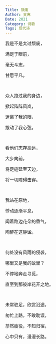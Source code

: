 ```yaml
---
Title: 颓废
Author: 支离
Date: 2021
Category: 诗歌
Tags: 现代诗
---
```


我是不是太过颓废，

满足于眼前，

毫无斗志，

甘愿平凡。

<br>

众人跑过我的身边，

掀起阵阵风岚，

迷离了我的眼，

拨动了我心弦。

<br>

看他们志存高远，

大步向前，

将足迹延至天边，

将一切障碍击穿。

<br>

我站在原地，

悸动逐渐平息，

闻着路边花朵的香气，

陶醉在这静谧。

<br>

何处没有风雨的侵袭，

哪里又是我的故里？

不停地奔走寻觅，

直至到那彼岸花开之地。

<br>

未常驻足，欣赏沿途，

匆忙上路，不敢耽误，

苶然疲役，不知归宿，

心中只有，漫漫长路。

